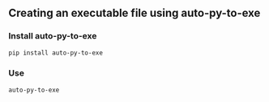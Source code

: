 ## Creating an executable file using auto-py-to-exe

### Install auto-py-to-exe
```bash
pip install auto-py-to-exe
```

### Use

```bash
auto-py-to-exe
```
